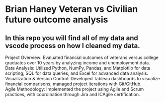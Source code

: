 # Brian Haney Veteran vs Civilian future outcome analysis  
## In this repo you will find all of my data and vscode process on how I cleaned my data.
 Project Overview: Evaluated financial outcomes of veterans versus college graduates over 10 years by analyzing income and unemployment data.  
 Data Analysis: Utilized Python, NumPy, Pandas, and Matplotlib for data scripting; SQL for data queries; and Excel for advanced data analysis.  
 Visualization & Version Control: Developed Tableau dashboards to visualize financial comparisons; managed project iterations with Git/GitHub.  
 Agile Methodology: Implemented the project using Agile and Scrum practices, with coordination through Jira and ICAgile certification.  


